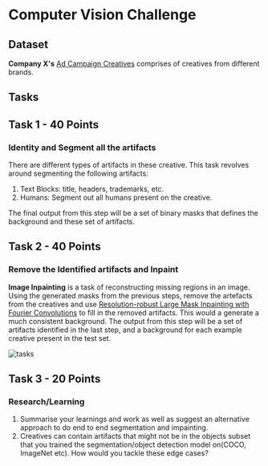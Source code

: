 # 
# Computer Vision Challenge

## Dataset
**Company X's** [Ad Campaign Creatives](https://drive.google.com/drive/folders/1La9Vvn4CI5Sz98DjvbZbHvPGOGin7hSC?usp=sharing) comprises  of creatives from different brands. 



## Tasks

## Task 1 - 40 Points
### Identity  and Segment all the artifacts

There are different types of artifacts in these creative. This task revolves around segmenting the following artifacts:
1. Text Blocks:  title, headers, trademarks, etc.
2. Humans: Segment out all humans present on the creative. 

The final output from this step will be a set of binary masks that defines the background and these set of artifacts.


## Task 2 - 40 Points
### Remove the Identified artifacts and Inpaint
 
**Image Inpainting** is a task of reconstructing missing regions in an image. Using the generated masks from the previous steps, remove the artefacts from the creatives and  use [Resolution-robust Large Mask Inpainting with Fourier Convolutions](https://saic-mdal.github.io/lama-project/)  to fill in the removed artifacts. This would a generate a much consistent background. The output from this step will be a set of  artifacts identified in the last step, and a background for each example creative present in the test set.

![tasks](https://github.com/MaayaLabs/internship_challenges/blob/main/computer_vision/img/impainting.png?raw=true)


## Task 3 - 20 Points
### Research/Learning

1. Summarise your learnings and work as well as suggest an alternative approach to do end to end segmentation and impainting.
2. Creatives can contain artifacts that might not be in the objects subset that you trained the segmentation/object detection model on(COCO, ImageNet etc).  How would you tackle these edge cases?

